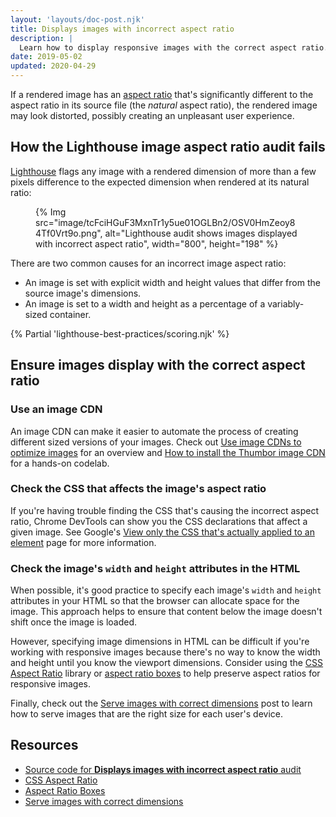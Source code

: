 ```yaml
---
layout: 'layouts/doc-post.njk'
title: Displays images with incorrect aspect ratio
description: |
  Learn how to display responsive images with the correct aspect ratio.
date: 2019-05-02
updated: 2020-04-29
---
```


If a rendered image has an [aspect ratio][ar] that's significantly different
to the aspect ratio in its source file (the _natural_ aspect ratio),
the rendered image may look distorted,
possibly creating an unpleasant user experience.

## How the Lighthouse image aspect ratio audit fails

[Lighthouse](/docs/lighthouse/overview/) flags any
image with a rendered dimension of more than a few pixels difference to the expected dimension
when rendered at its natural ratio:

<figure>
  {% Img src="image/tcFciHGuF3MxnTr1y5ue01OGLBn2/OSV0HmZeoy84Tf0Vrt9o.png", alt="Lighthouse audit shows images displayed with incorrect aspect ratio", width="800", height="198" %}
</figure>

There are two common causes for an incorrect image aspect ratio:

- An image is set with explicit width and height values that differ from the source image's dimensions.
- An image is set to a width and height as a percentage of a variably-sized container.

{% Partial 'lighthouse-best-practices/scoring.njk' %}

## Ensure images display with the correct aspect ratio

### Use an image CDN

An image CDN can make it easier to automate the process of creating different sized
versions of your images. Check out [Use image CDNs to optimize images](https://web.dev/image-cdns/)
for an overview and [How to install the Thumbor image CDN](https://web.dev/install-thumbor/) for a
hands-on codelab.

### Check the CSS that affects the image's aspect ratio

If you're having trouble finding the CSS that's causing the incorrect aspect ratio,
Chrome DevTools can show you the CSS declarations that affect a given image.
See Google's [View only the CSS that's actually applied to an element](/docs/devtools/css/reference/#computed)
page for more information.


### Check the image's `width` and `height` attributes in the HTML

When possible, it's good practice to specify each image's `width` and `height`
attributes in your HTML so that the browser can allocate space for the image.
This approach helps to ensure that content below the image doesn't shift once
the image is loaded.

However, specifying image dimensions in HTML can be difficult
if you're working with responsive images
because there's no way to know the width and height
until you know the viewport dimensions. Consider using the
[CSS Aspect Ratio](https://www.npmjs.com/package/css-aspect-ratio) library or
[aspect ratio boxes](https://css-tricks.com/aspect-ratio-boxes/)
to help preserve aspect ratios for responsive images.

Finally, check out the [Serve images with correct dimensions](https://web.dev/serve-images-with-correct-dimensions/)
post to learn how to serve images that are the right size for each user's device.

## Resources

- [Source code for **Displays images with incorrect aspect ratio** audit](https://github.com/GoogleChrome/lighthouse/blob/main/core/audits/image-aspect-ratio.js)
- [CSS Aspect Ratio](https://www.npmjs.com/package/css-aspect-ratio)
- [Aspect Ratio Boxes](https://css-tricks.com/aspect-ratio-boxes/)
- [Serve images with correct dimensions](https://web.dev/serve-images-with-correct-dimensions/)

[ar]: https://en.wikipedia.org/wiki/Aspect_ratio_(image)
